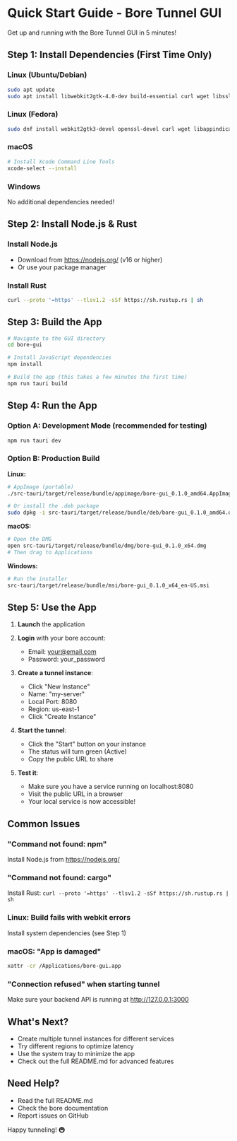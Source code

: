 # Quick Start Guide - Bore Tunnel GUI

Get up and running with the Bore Tunnel GUI in 5 minutes!

## Step 1: Install Dependencies (First Time Only)

### Linux (Ubuntu/Debian)
```bash
sudo apt update
sudo apt install libwebkit2gtk-4.0-dev build-essential curl wget libssl-dev libgtk-3-dev libayatana-appindicator3-dev librsvg2-dev
```

### Linux (Fedora)
```bash
sudo dnf install webkit2gtk3-devel openssl-devel curl wget libappindicator-gtk3-devel librsvg2-devel
```

### macOS
```bash
# Install Xcode Command Line Tools
xcode-select --install
```

### Windows
No additional dependencies needed!

## Step 2: Install Node.js & Rust

### Install Node.js
- Download from https://nodejs.org/ (v16 or higher)
- Or use your package manager

### Install Rust
```bash
curl --proto '=https' --tlsv1.2 -sSf https://sh.rustup.rs | sh
```

## Step 3: Build the App

```bash
# Navigate to the GUI directory
cd bore-gui

# Install JavaScript dependencies
npm install

# Build the app (this takes a few minutes the first time)
npm run tauri build
```

## Step 4: Run the App

### Option A: Development Mode (recommended for testing)
```bash
npm run tauri dev
```

### Option B: Production Build

**Linux:**
```bash
# AppImage (portable)
./src-tauri/target/release/bundle/appimage/bore-gui_0.1.0_amd64.AppImage

# Or install the .deb package
sudo dpkg -i src-tauri/target/release/bundle/deb/bore-gui_0.1.0_amd64.deb
```

**macOS:**
```bash
# Open the DMG
open src-tauri/target/release/bundle/dmg/bore-gui_0.1.0_x64.dmg
# Then drag to Applications
```

**Windows:**
```bash
# Run the installer
src-tauri/target/release/bundle/msi/bore-gui_0.1.0_x64_en-US.msi
```

## Step 5: Use the App

1. **Launch** the application
2. **Login** with your bore account:
   - Email: your@email.com
   - Password: your_password

3. **Create a tunnel instance**:
   - Click "New Instance"
   - Name: "my-server"
   - Local Port: 8080
   - Region: us-east-1
   - Click "Create Instance"

4. **Start the tunnel**:
   - Click the "Start" button on your instance
   - The status will turn green (Active)
   - Copy the public URL to share

5. **Test it**:
   - Make sure you have a service running on localhost:8080
   - Visit the public URL in a browser
   - Your local service is now accessible!

## Common Issues

### "Command not found: npm"
Install Node.js from https://nodejs.org/

### "Command not found: cargo"
Install Rust: `curl --proto '=https' --tlsv1.2 -sSf https://sh.rustup.rs | sh`

### Linux: Build fails with webkit errors
Install system dependencies (see Step 1)

### macOS: "App is damaged"
```bash
xattr -cr /Applications/bore-gui.app
```

### "Connection refused" when starting tunnel
Make sure your backend API is running at http://127.0.0.1:3000

## What's Next?

- Create multiple tunnel instances for different services
- Try different regions to optimize latency
- Use the system tray to minimize the app
- Check out the full README.md for advanced features

## Need Help?

- Read the full README.md
- Check the bore documentation
- Report issues on GitHub

Happy tunneling! 🚇

